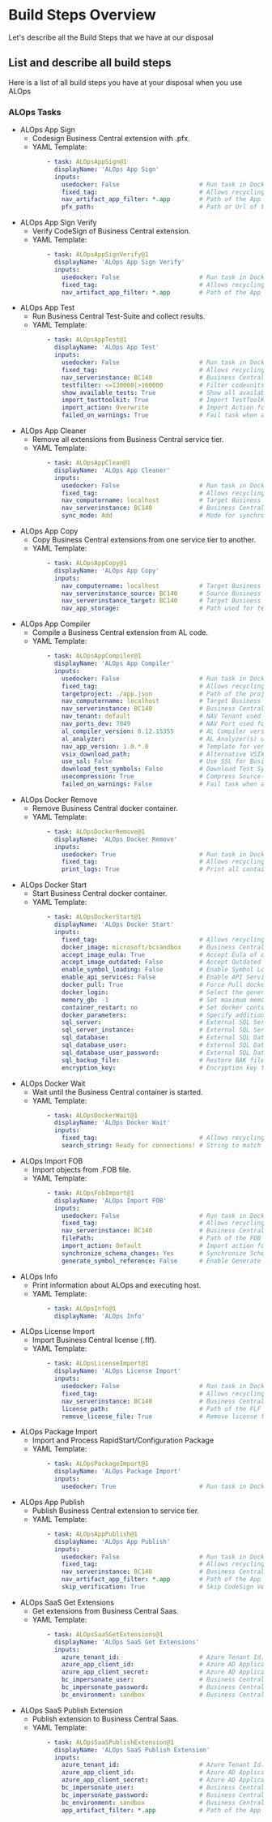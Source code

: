 # Build Steps Overview
Let's describe all the Build Steps that we have at our disposal

## List and describe all build steps
Here is a list of all build steps you have at your disposal when you use ALOps

### ALOps Tasks
- ALOps App Sign
  * Codesign Business Central extension with .pfx.
  * YAML Template: 
    ```yaml
        - task: ALOpsAppSign@1
          displayName: 'ALOps App Sign'
          inputs:
            usedocker: False                      # Run task in Docker container.
            fixed_tag:                            # Allows recycling of docker containers.
            nav_artifact_app_filter: *.app        # Path of the App to Codesign. Must be a fully qualified path or relative to $(System.DefaultWorkingDirectory).
            pfx_path:                             # Path or Url of the PFX file. (Required)
    ```
- ALOps App Sign Verify
  * Verify CodeSign of Business Central extension.
  * YAML Template: 
    ```yaml
        - task: ALOpsAppSignVerify@1
          displayName: 'ALOps App Sign Verify'
          inputs:
            usedocker: False                      # Run task in Docker container.
            fixed_tag:                            # Allows recycling of docker containers.
            nav_artifact_app_filter: *.app        # Path of the App to verify. Must be a fully qualified path or relative to $(System.DefaultWorkingDirectory).
    ```
- ALOps App Test
  * Run Business Central Test-Suite and collect results.
  * YAML Template: 
    ```yaml
        - task: ALOpsAppTest@1
          displayName: 'ALOps App Test'
          inputs:
            usedocker: False                      # Run task in Docker container.
            fixed_tag:                            # Allows recycling of docker containers.
            nav_serverinstance: BC140             # Business Central Server Instance Name. (Required)
            testfilter: <=130000|>160000          # Filter codeunits to include in Test-Suite.
            show_available_tests: True            # Show all available tests.
            import_testtoolkit: True              # Import TestToolKit FOB.
            import_action: Overwrite              # Import Action for importing Test-Suite FOB files.
            failed_on_warnings: True              # Fail task when any warning occurs.
    ```
- ALOps App Cleaner
  * Remove all extensions from Business Central service tier.
  * YAML Template: 
    ```yaml
        - task: ALOpsAppClean@1
          displayName: 'ALOps App Cleaner'
          inputs:
            usedocker: False                      # Run task in Docker container.
            fixed_tag:                            # Allows recycling of docker containers.
            nav_computername: localhost           # Target Business Central Server running service tier. (Required)
            nav_serverinstance: BC140             # Business Central Server Instance Name. (Required)
            sync_mode: Add                        # Mode for synchronizing Business Central extensions.
    ```
- ALOps App Copy
  * Copy Business Central extensions from one service tier to another.
  * YAML Template: 
    ```yaml
        - task: ALOpsAppCopy@1
          displayName: 'ALOps App Copy'
          inputs:
            nav_computername: localhost           # Target Business Central Server running service tier. (Required)
            nav_serverinstance_source: BC140      # Source Business Central service tier to copy from. (Required)
            nav_serverinstance_target: BC140      # Target Business Central service tier to copy to. (Required)
            nav_app_storage:                      # Path used for temporary extension storage.
    ```
- ALOps App Compiler
  * Compile a Business Central extension from AL code.
  * YAML Template: 
    ```yaml
        - task: ALOpsAppCompiler@1
          displayName: 'ALOps App Compiler'
          inputs:
            usedocker: False                      # Run task in Docker container.
            fixed_tag:                            # Allows recycling of docker containers.
            targetproject: ./app.json             # Path of the project to compile. Must be a fully qualified path or relative to $(System.DefaultWorkingDirectory).
            nav_computername: localhost           # Target Business Central Server running service tier. (Required)
            nav_serverinstance: BC140             # Business Central Server Instance Name. (Required)
            nav_tenant: default                   # NAV Tenant used for symbols and compiling the app. (Required)
            nav_ports_dev: 7049                   # NAV Port used for DEV-Service. (Required)
            al_compiler_version: 0.12.15355       # AL Compiler version used for compiling. (Required)
            al_analyzer:                          # AL Analyzer(s) used for compiling. (Example: CodeCop,UICop)
            nav_app_version: 1.0.*.0              # Template for versioning NAV-Apps. '*' is replaced by the current Build Number. (Required)
            vsix_download_path:                   # Alternative VSIX download url.
            use_ssl: False                        # Use SSL for Business Central connections.
            download_test_symbols: False          # Download Test Symbols explicitly (without Test-Version reference in App.json).
            usecompression: True                  # Compress Source-Folder for transfer to docker container.
            failed_on_warnings: False             # Fail task when any warning occurs.
    ```
- ALOps Docker Remove
  * Remove Business Central docker container.
  * YAML Template: 
    ```yaml
        - task: ALOpsDockerRemove@1
          displayName: 'ALOps Docker Remove'
          inputs:
            usedocker: True                       # Run task in Docker container.
            fixed_tag:                            # Allows recycling of docker containers.
            print_logs: True                      # Print all container logs before remove.
    ```
- ALOps Docker Start
  * Start Business Central docker container.
  * YAML Template: 
    ```yaml
        - task: ALOpsDockerStart@1
          displayName: 'ALOps Docker Start'
          inputs:
            fixed_tag:                            # Allows recycling of docker containers.
            docker_image: microsoft/bcsandbox     # Business Central docker Image to Start. (Required)
            accept_image_eula: True               # Accept Eula of docker image.
            accept_image_outdated: False          # Accept Outdated image.
            enable_symbol_loading: False          # Enable Symbol Loading.
            enable_api_services: False            # Enable API Services.
            docker_pull: True                     # Force Pull docker image.
            docker_login:                         # Select the generic login to use for docker. If needed, click on 'manage', and add a new Service Endpoint of type 'Generic'
            memory_gb: -1                         # Set maximum memory for container in GB.
            container_restart: no                 # Set docker container restart preference.
            docker_parameters:                    # Specify additional docker parameters.
            sql_server:                           # External SQL Server.
            sql_server_instance:                  # External SQL Server Instance.
            sql_database:                         # External SQL Database.
            sql_database_user:                    # External SQL Database User.
            sql_database_user_password:           # External SQL Database Password.
            sql_backup_file:                      # Restore BAK file on startup.
            encryption_key:                       # Encryption key for Service Tier.
    ```
- ALOps Docker Wait
  * Wait until the Business Central container is started.
  * YAML Template: 
    ```yaml
        - task: ALOpsDockerWait@1
          displayName: 'ALOps Docker Wait'
          inputs:
            fixed_tag:                            # Allows recycling of docker containers.
            search_string: Ready for connections! # String to match in Docker Logs and return. (Required)
    ```
- ALOps Import FOB
  * Import objects from .FOB file.
  * YAML Template: 
    ```yaml
        - task: ALOpsFobImport@1
          displayName: 'ALOps Import FOB'
          inputs:
            usedocker: False                      # Run task in Docker container.
            fixed_tag:                            # Allows recycling of docker containers.
            nav_serverinstance: BC140             # Business Central Server Instance Name.
            filePath:                             # Path of the FOB to import. Must be a fully qualified path or relative to $(System.DefaultWorkingDirectory). (Required)
            import_action: Default                # Import action for importing FOB files.
            synchronize_schema_changes: Yes       # Synchronize Schema Changes setting for importing FOB files.
            generate_symbol_reference: False      # Enable Generate Symbol References.
    ```
- ALOps Info
  * Print information about ALOps and executing host.
  * YAML Template: 
    ```yaml
        - task: ALOpsInfo@1
          displayName: 'ALOps Info'
    ```
- ALOps License Import
  * Import Business Central license (.flf).
  * YAML Template: 
    ```yaml
        - task: ALOpsLicenseImport@1
          displayName: 'ALOps License Import'
          inputs:
            usedocker: False                      # Run task in Docker container.
            fixed_tag:                            # Allows recycling of docker containers.
            nav_serverinstance: BC140             # Business Central Server Instance Name.
            license_path:                         # Path of the FLF license to import. Must be a fully qualified path or relative to $(System.DefaultWorkingDirectory) or a downloadable Url.
            remove_license_file: True             # Remove license file after import.
    ```
- ALOps Package Import
  * Import and Process RapidStart/Configuration Package
  * YAML Template: 
    ```yaml
        - task: ALOpsPackageImport@1
          displayName: 'ALOps Package Import'
          inputs:
            usedocker: True                       # Run task in Docker container.
    ```
- ALOps App Publish
  * Publish Business Central extension to service tier.
  * YAML Template: 
    ```yaml
        - task: ALOpsAppPublish@1
          displayName: 'ALOps App Publish'
          inputs:
            usedocker: False                      # Run task in Docker container.
            fixed_tag:                            # Allows recycling of docker containers.
            nav_serverinstance: BC140             # Business Central Server Instance Name. (Required)
            nav_artifact_app_filter: *.app        # Path of the App to publish. Must be a fully qualified path or relative to $(System.DefaultWorkingDirectory). (Required)
            skip_verification: True               # Skip CodeSign Verification of Business Central App.
    ```
- ALOps SaaS Get Extensions
  * Get extensions from Business Central Saas.
  * YAML Template: 
    ```yaml
        - task: ALOpsSaaSGetExtensions@1
          displayName: 'ALOps SaaS Get Extensions'
          inputs:
            azure_tenant_id:                      # Azure Tenant Id. (Required)
            azure_app_client_id:                  # Azure AD Application Client Id. (Required)
            azure_app_client_secret:              # Azure AD Application Client Secret. (Required)
            bc_impersonate_user:                  # Business Central User to impersonate. (Required)
            bc_impersonate_password:              # Business Central User Password to impersonate. (Required)
            bc_environment: sandbox               # Business Central environment to publish extension on.
    ```
- ALOps SaaS Publish Extension
  * Publish extension to Business Central Saas.
  * YAML Template: 
    ```yaml
        - task: ALOpsSaaSPublishExtension@1
          displayName: 'ALOps SaaS Publish Extension'
          inputs:
            azure_tenant_id:                      # Azure Tenant Id. (Required)
            azure_app_client_id:                  # Azure AD Application Client Id. (Required)
            azure_app_client_secret:              # Azure AD Application Client Secret. (Required)
            bc_impersonate_user:                  # Business Central User to impersonate. (Required)
            bc_impersonate_password:              # Business Central User Password to impersonate. (Required)
            bc_environment: sandbox               # Business Central environment to publish extension on.
            app_artifact_filter: *.app            # Path of the App to publish. Must be a fully qualified path or relative to $(System.DefaultWorkingDirectory). (Required)
    ```


